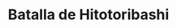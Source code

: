 ﻿---
title: "Batalla de Hitotoribashi"
permalink: periodes_292.html
layout: periode
dataInici: 1585
sidebar: periodes
pares:
  - 177:
    title: "Período Azuchi-Momoyama"
    dataInici: "(1568)"
    dataFi: "(1603)"

fills:
jocsPrincipals:
jocsEscenaris:
jocsEpoca:
  - title: "Ancient Battles Deluxe Expansion Kit 5.1: Way of the Samurai"
    bggId: 111826
    escenari: "Hitotoribashi"

jocsEpocaEscenaris:
---
